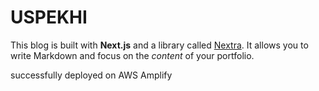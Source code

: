 # USPEKHI

This blog is built with **Next.js** and a library called [Nextra](https://nextra.vercel.app/). It allows you to write Markdown and focus on the _content_ of your portfolio. 

successfully deployed on AWS Amplify


 
